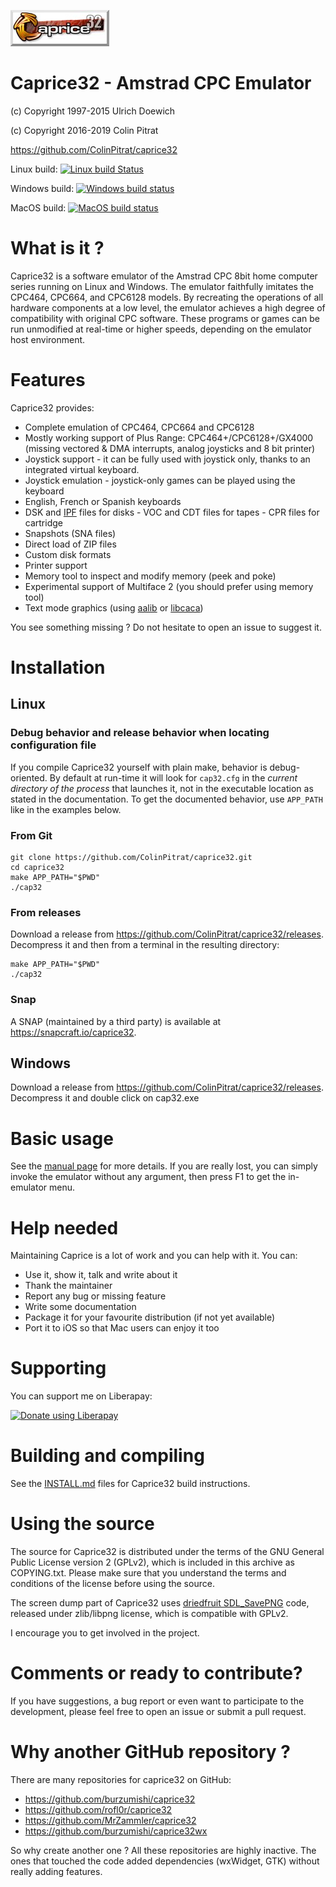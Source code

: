 ![Caprice32 logo](https://raw.githubusercontent.com/ColinPitrat/caprice32/master/resources/cap32logo.bmp)
# Caprice32 - Amstrad CPC Emulator

(c) Copyright 1997-2015 Ulrich Doewich

(c) Copyright 2016-2019 Colin Pitrat

https://github.com/ColinPitrat/caprice32

Linux build: [![Linux build Status](https://travis-ci.org/ColinPitrat/caprice32.svg?branch=master)](https://travis-ci.org/ColinPitrat/caprice32)

Windows build: [![Windows build status](https://ci.appveyor.com/api/projects/status/h795wt2xlttaj6sk?svg=true)](https://ci.appveyor.com/project/ColinPitrat/caprice32)

MacOS build: [![MacOS build status](https://github.com/ColinPitrat/caprice32/actions/workflows/macos.yml/badge.svg)](https://github.com/ColinPitrat/caprice32/actions/workflows/macos.yml)

# What is it ?

Caprice32 is a software emulator of the Amstrad CPC 8bit home computer series running on Linux and Windows. The emulator faithfully imitates the CPC464, CPC664, and CPC6128 models. By recreating the operations of all hardware components at a low level, the emulator achieves a high degree of compatibility with original CPC software. These programs or games can be run unmodified at real-time or higher speeds, depending on the emulator host environment.

# Features

Caprice32 provides:
  * Complete emulation of CPC464, CPC664 and CPC6128
  * Mostly working support of Plus Range: CPC464+/CPC6128+/GX4000 (missing vectored & DMA interrupts, analog joysticks and 8 bit printer)
  * Joystick support - it can be fully used with joystick only, thanks to an integrated virtual keyboard.
  * Joystick emulation - joystick-only games can be played using the keyboard
  * English, French or Spanish keyboards
  * DSK and [IPF](http://softpres.org/glossary:ipf) files for disks - VOC and CDT files for tapes - CPR files for cartridge
  * Snapshots (SNA files)
  * Direct load of ZIP files
  * Custom disk formats
  * Printer support
  * Memory tool to inspect and modify memory (peek and poke)
  * Experimental support of Multiface 2 (you should prefer using memory tool)
  * Text mode graphics (using [aalib](http://aa-project.sourceforge.net/aalib/) or [libcaca](http://caca.zoy.org/wiki/libcaca))

You see something missing ? Do not hesitate to open an issue to suggest it.

# Installation

## Linux

### Debug behavior and release behavior when locating configuration file

If you compile Caprice32 yourself with plain make, behavior is
debug-oriented.  By default at run-time it will look for `cap32.cfg`
in the *current directory of the process* that launches it, not in the
executable location as stated in the documentation.  To get the
documented behavior, use `APP_PATH` like in the examples below.

### From Git

```
git clone https://github.com/ColinPitrat/caprice32.git
cd caprice32
make APP_PATH="$PWD"
./cap32
```

### From releases

Download a release from https://github.com/ColinPitrat/caprice32/releases.
Decompress it and then from a terminal in the resulting directory:

```
make APP_PATH="$PWD"
./cap32
```

### Snap

A SNAP (maintained by a third party) is available at https://snapcraft.io/caprice32.

## Windows

Download a release from https://github.com/ColinPitrat/caprice32/releases.
Decompress it and double click on cap32.exe

# Basic usage

See the [manual page](http://htmlpreview.github.io/?https://github.com/ColinPitrat/caprice32/blob/master/doc/man.html) for more details. If you are really lost, you can simply invoke the emulator without any argument, then press F1 to get the in-emulator menu.

# Help needed

Maintaining Caprice is a lot of work and you can help with it.
You can:
  * Use it, show it, talk and write about it
  * Thank the maintainer
  * Report any bug or missing feature
  * Write some documentation
  * Package it for your favourite distribution (if not yet available)
  * Port it to iOS so that Mac users can enjoy it too

# Supporting

You can support me on Liberapay:

[<img alt="Donate using Liberapay" src="https://liberapay.com/assets/widgets/donate.svg">](https://liberapay.com/ColinPitrat/donate)

# Building and compiling

See the [INSTALL.md](INSTALL.md) files for Caprice32 build instructions.

# Using the source

The source for Caprice32 is distributed under the terms of the GNU General Public License version 2 (GPLv2), which is included in this archive as COPYING.txt. Please make sure that you understand the terms and conditions of the license before using the source.

The screen dump part of Caprice32 uses [driedfruit SDL_SavePNG](https://github.com/driedfruit/SDL_SavePNG) code, released under zlib/libpng license, which is compatible with GPLv2.

I encourage you to get involved in the project.

# Comments or ready to contribute?

If you have suggestions, a bug report or even want to participate to the development, please feel free to open an issue or submit a pull request.

# Why another GitHub repository ?

There are many repositories for caprice32 on GitHub:

  * https://github.com/burzumishi/caprice32
  * https://github.com/rofl0r/caprice32
  * https://github.com/MrZammler/caprice32
  * https://github.com/burzumishi/caprice32wx

So why create another one ? All these repositories are highly inactive. The ones that touched the code added dependencies (wxWidget, GTK) without really adding features.
